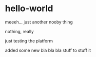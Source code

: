 # hello-world
meeeh... just another nooby thing

nothing, really

just testing the platform

added some new bla bla bla stuff to stuff it
